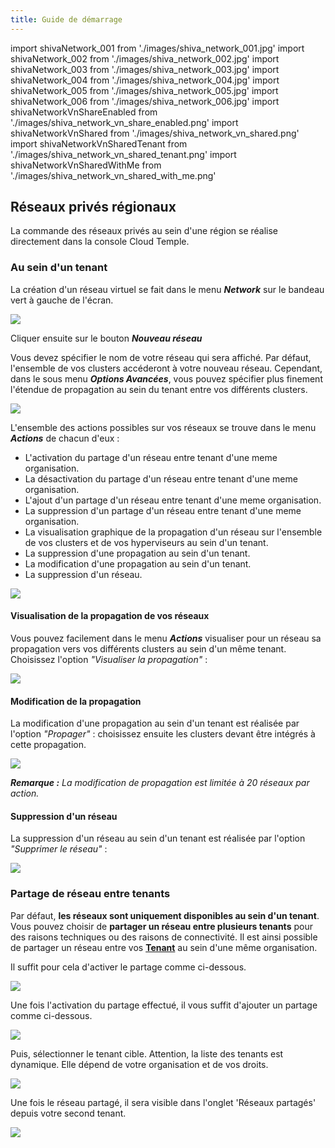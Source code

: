 ```yaml
---
title: Guide de démarrage
---
```

import shivaNetwork_001 from './images/shiva_network_001.jpg'
import shivaNetwork_002 from './images/shiva_network_002.jpg'
import shivaNetwork_003 from './images/shiva_network_003.jpg'
import shivaNetwork_004 from './images/shiva_network_004.jpg'
import shivaNetwork_005 from './images/shiva_network_005.jpg'
import shivaNetwork_006 from './images/shiva_network_006.jpg'
import shivaNetworkVnShareEnabled from './images/shiva_network_vn_share_enabled.png'
import shivaNetworkVnShared from './images/shiva_network_vn_shared.png'
import shivaNetworkVnSharedTenant from './images/shiva_network_vn_shared_tenant.png'
import shivaNetworkVnSharedWithMe from './images/shiva_network_vn_shared_with_me.png'


## Réseaux privés régionaux

La commande des réseaux privés au sein d'une région se réalise directement dans la console Cloud Temple.

### Au sein d'un tenant

La création d'un réseau virtuel se fait dans le menu __*Network*__ sur le bandeau vert à gauche de l'écran.

<img src={shivaNetwork_001} />

Cliquer ensuite sur le bouton __*Nouveau réseau*__

Vous devez spécifier le nom de votre réseau qui sera affiché. Par défaut, l'ensemble de vos clusters accéderont à votre nouveau réseau.
Cependant, dans le sous menu __*Options Avancées*__, vous pouvez spécifier plus finement l'étendue de propagation au sein du tenant entre vos différents clusters.

<img src={shivaNetwork_002} />

L'ensemble des actions possibles sur vos réseaux se trouve dans le menu __*Actions*__ de chacun d'eux :

- L'activation du partage d'un réseau entre tenant d'une meme organisation.
- La désactivation du partage d'un réseau entre tenant d'une meme organisation.
- L'ajout d'un partage d'un réseau entre tenant d'une meme organisation.
- La suppression d'un partage d'un réseau entre tenant d'une meme organisation.
- La visualisation graphique de la propagation d'un réseau sur l'ensemble de vos clusters et de vos hyperviseurs au sein d'un tenant.
- La suppression d'une propagation au sein d'un tenant.
- La modification d'une propagation au sein d'un tenant.
- La suppression d'un réseau.

<img src={shivaNetwork_003} />

#### Visualisation de la propagation de vos réseaux

Vous pouvez facilement dans le menu __*Actions*__ visualiser pour un réseau sa propagation vers vos différents clusters au sein d'un même tenant.
Choisissez l'option *"Visualiser la propagation"* :

<img src={shivaNetwork_004} />

#### Modification de la propagation

La modification d'une propagation au sein d'un tenant est réalisée par l'option *"Propager"* :
choisissez ensuite les clusters devant être intégrés à cette propagation.

<img src={shivaNetwork_005} />

__*Remarque :*__ *La modification de propagation est limitée à 20 réseaux par action.*

#### Suppression d'un réseau

La suppression d'un réseau au sein d'un tenant est réalisée par l'option *"Supprimer le réseau"* :

<img src={shivaNetwork_006} />

### Partage de réseau entre tenants

Par défaut, __les réseaux sont uniquement disponibles au sein d'un tenant__. Vous pouvez choisir de __partager un réseau entre plusieurs tenants__ pour des raisons techniques ou des raisons de connectivité.
Il est ainsi possible de partager un réseau entre vos __[Tenant](../../../console/iam/concepts/#tenant)__ au sein d'une même organisation.




Il suffit pour cela d'activer le partage comme ci-dessous.

<img src={shivaNetworkVnShareEnabled} />

Une fois l'activation du partage effectué, il vous suffit d'ajouter un partage comme ci-dessous.

<img src={shivaNetworkVnShared} />

Puis, sélectionner le tenant cible. Attention, la liste des tenants est dynamique.
Elle dépend de votre organisation et de vos droits.

<img src={shivaNetworkVnSharedTenant} />

Une fois le réseau partagé, il sera visible dans l'onglet 'Réseaux partagés' depuis votre second tenant.

<img src={shivaNetworkVnSharedWithMe} />
